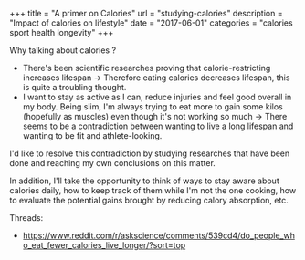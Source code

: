 +++
title = "A primer on Calories"
url = "studying-calories"
description = "Impact of calories on lifestyle"
date = "2017-06-01"
categories = "calories sport health longevity"
+++

Why talking about calories ?

* There's been scientific researches proving that calorie-restricting increases
  lifespan → Therefore eating calories decreases lifespan, this is quite a
  troubling thought.
* I want to stay as active as I can, reduce injuries and feel good overall in my
  body. Being slim, I'm always trying to eat more to gain some kilos (hopefully
  as muscles) even though it's not working so much → There seems to be a
  contradiction between wanting to live a long lifespan and wanting to be fit
  and athlete-looking.

I'd like to resolve this contradiction by studying researches that have been
done and reaching my own conclusions on this matter.

In addition, I'll take the opportunity to think of ways to stay aware about
calories daily, how to keep track of them while I'm not the one cooking, how to
evaluate the potential gains brought by reducing calory absorption, etc.

Threads:
* https://www.reddit.com/r/askscience/comments/539cd4/do_people_who_eat_fewer_calories_live_longer/?sort=top
